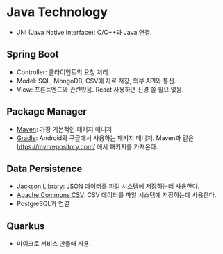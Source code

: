 # Java Technology
- JNI (Java Native Interface): C/C++과 Java 연결.

## Spring Boot
- Controller: 클라이언트의 요청 처리.
- Model: SQL, MongoDB, CSV에 자료 저장, 외부 API와 통신.
- View: 프론트엔드와 관련있음. React 사용하면 신경 쓸 필요 없음.

## Package Manager
- [Maven](Maven): 가장 기본적인 패키지 매니저
- [Gradle](Gradle): Android와 구글에서 사용하는 패키지 매니저. Maven과 같은 https://mvnrepository.com/ 에서 패키지를 가져온다.

## Data Persistence
- [Jackson Library](Jackson): JSON 데이터를 파일 시스템에 저장하는데 사용한다.
- [Apache Commons CSV](Apache-Commons-CSV): CSV 데이터를 파일 시스템에 저장하는데 사용한다.
- PostgreSQL과 연결



## Quarkus
- 마이크로 서비스 만들때 사용.
